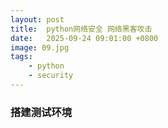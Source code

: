 ```yaml
---
layout: post
title:  python网络安全 网络黑客攻击
date:   2025-09-24 09:01:00 +0800
image: 09.jpg
tags: 
    - python
    - security
---
```


### 搭建测试环境

